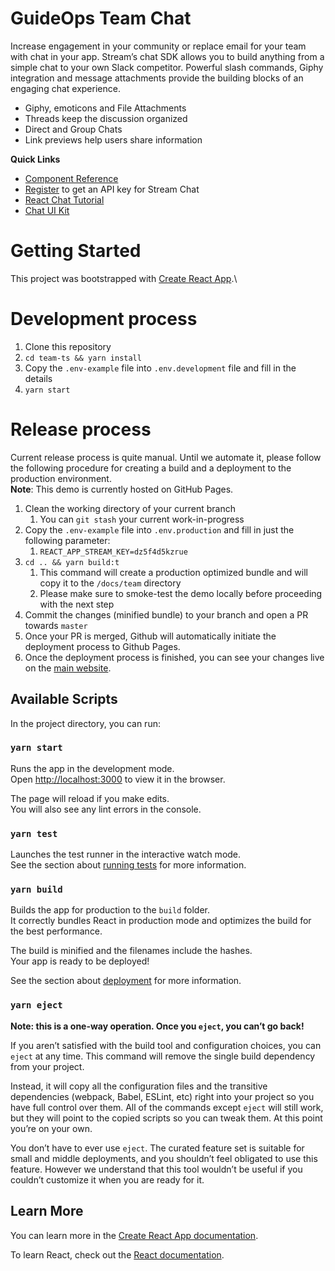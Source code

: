 # GuideOps Team Chat

Increase engagement in your community or replace email for your team with chat in your app. Stream’s chat SDK allows you to build anything from a simple chat to your own Slack competitor. Powerful slash commands, Giphy integration and message attachments provide the building blocks of an engaging chat experience.

- Giphy, emoticons and File Attachments
- Threads keep the discussion organized
- Direct and Group Chats
- Link previews help users share information


**Quick Links**

- [Component Reference](https://getstream.github.io/stream-chat-react/)
- [Register](https://getstream.io/chat/trial/) to get an API key for Stream Chat
- [React Chat Tutorial](https://getstream.io/chat/react-chat/tutorial/)
- [Chat UI Kit](https://getstream.io/chat/ui-kit/)

# Getting Started

This project was bootstrapped with [Create React App](https://github.com/facebook/create-react-app).\

# Development process

1. Clone this repository
2. `cd team-ts && yarn install`
3. Copy the `.env-example` file into `.env.development` file and fill in the details
4. `yarn start`

# Release process

Current release process is quite manual. Until we automate it, please follow the following procedure for creating a build and a deployment to the production environment.\
**Note**: This demo is currently hosted on GitHub Pages.

1. Clean the working directory of your current branch
    1. You can `git stash` your current work-in-progress
2. Copy the `.env-example` file into `.env.production` and fill in just the following parameter:
    1. `REACT_APP_STREAM_KEY=dz5f4d5kzrue`
3. `cd .. && yarn build:t`
    1. This command will create a production optimized bundle and will copy it to the `/docs/team` directory
    2. Please make sure to smoke-test the demo locally before proceeding with the next step
4. Commit the changes (minified bundle) to your branch and open a PR towards `master`
5. Once your PR is merged, Github will automatically initiate the deployment process to Github Pages.
6. Once the deployment process is finished, you can see your changes live on the [main website](https://getstream.io/chat/demos/team/).

## Available Scripts

In the project directory, you can run:

### `yarn start`

Runs the app in the development mode.\
Open [http://localhost:3000](http://localhost:3000) to view it in the browser.

The page will reload if you make edits.\
You will also see any lint errors in the console.

### `yarn test`

Launches the test runner in the interactive watch mode.\
See the section about [running tests](https://facebook.github.io/create-react-app/docs/running-tests) for more information.

### `yarn build`

Builds the app for production to the `build` folder.\
It correctly bundles React in production mode and optimizes the build for the best performance.

The build is minified and the filenames include the hashes.\
Your app is ready to be deployed!

See the section about [deployment](https://facebook.github.io/create-react-app/docs/deployment) for more information.

### `yarn eject`

**Note: this is a one-way operation. Once you `eject`, you can’t go back!**

If you aren’t satisfied with the build tool and configuration choices, you can `eject` at any time. This command will remove the single build dependency from your project.

Instead, it will copy all the configuration files and the transitive dependencies (webpack, Babel, ESLint, etc) right into your project so you have full control over them. All of the commands except `eject` will still work, but they will point to the copied scripts so you can tweak them. At this point you’re on your own.

You don’t have to ever use `eject`. The curated feature set is suitable for small and middle deployments, and you shouldn’t feel obligated to use this feature. However we understand that this tool wouldn’t be useful if you couldn’t customize it when you are ready for it.

## Learn More

You can learn more in the [Create React App documentation](https://facebook.github.io/create-react-app/docs/getting-started).

To learn React, check out the [React documentation](https://reactjs.org/).
